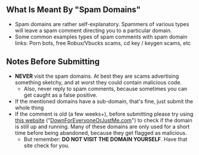 ## What Is Meant By "Spam Domains"
* Spam domains are rather self-explanatory. Spammers of various types will leave a spam comment directing you to a particular domain.
* Some common examples types of spam comments with spam domain links: Porn bots, free Robux/Vbucks scams, cd key / keygen scams, etc

## Notes Before Submitting
* **NEVER** visit the spam domains. At best they are scams advertising something sketchy, and at worst they could contain malicious code.
   * Also, never reply to spam comments, because sometimes you can get caught as a false positive.
* If the mentioned domains have a sub-domain, that's fine, just submit the whole thing
* If the comment is old (a few weeks+), before submitting please try using [this website](https://downforeveryoneorjustme.com/) ("[DownForEveryoneOrJustMe.com](https://downforeveryoneorjustme.com/)") to check if the domain is still up and running. Many of these domains are only used for a short time before being abandoned, because they get flagged as malicious.
   * But remember: **DO NOT VISIT THE DOMAIN YOURSELF**. Have that site check for you.